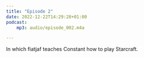 ```yaml
---
title: "Episode 2"
date: 2022-12-22T14:29:28+01:00
podcast:
    mp3: audio/episode_002.m4a

---
```

In which fiatjaf teaches Constant how to play Starcraft.
